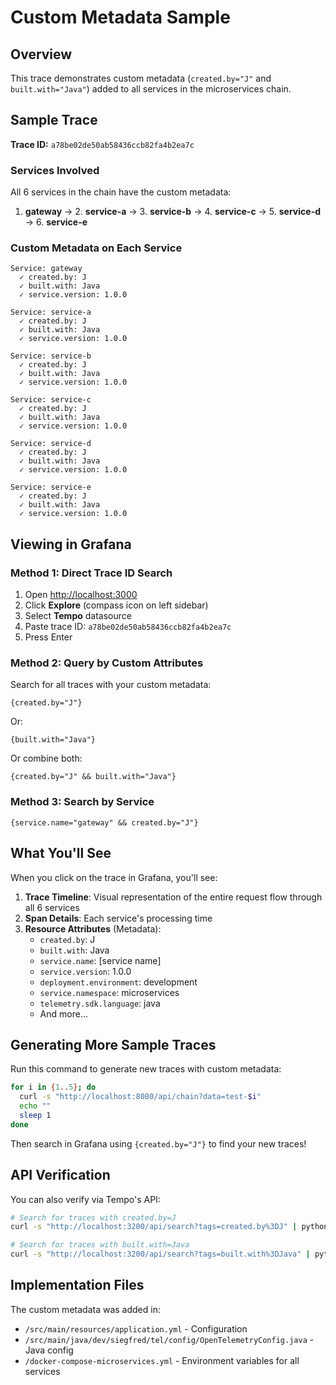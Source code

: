 # Custom Metadata Sample

## Overview
This trace demonstrates custom metadata (`created.by="J"` and `built.with="Java"`) added to all services in the microservices chain.

## Sample Trace

**Trace ID:** `a78be02de50ab58436ccb82fa4b2ea7c`

### Services Involved
All 6 services in the chain have the custom metadata:

1. **gateway** → 2. **service-a** → 3. **service-b** → 4. **service-c** → 5. **service-d** → 6. **service-e**

### Custom Metadata on Each Service
```
Service: gateway
  ✓ created.by: J
  ✓ built.with: Java
  ✓ service.version: 1.0.0

Service: service-a
  ✓ created.by: J
  ✓ built.with: Java
  ✓ service.version: 1.0.0

Service: service-b
  ✓ created.by: J
  ✓ built.with: Java
  ✓ service.version: 1.0.0

Service: service-c
  ✓ created.by: J
  ✓ built.with: Java
  ✓ service.version: 1.0.0

Service: service-d
  ✓ created.by: J
  ✓ built.with: Java
  ✓ service.version: 1.0.0

Service: service-e
  ✓ created.by: J
  ✓ built.with: Java
  ✓ service.version: 1.0.0
```

## Viewing in Grafana

### Method 1: Direct Trace ID Search
1. Open [http://localhost:3000](http://localhost:3000)
2. Click **Explore** (compass icon on left sidebar)
3. Select **Tempo** datasource
4. Paste trace ID: `a78be02de50ab58436ccb82fa4b2ea7c`
5. Press Enter

### Method 2: Query by Custom Attributes
Search for all traces with your custom metadata:

```traceql
{created.by="J"}
```

Or:

```traceql
{built.with="Java"}
```

Or combine both:

```traceql
{created.by="J" && built.with="Java"}
```

### Method 3: Search by Service
```traceql
{service.name="gateway" && created.by="J"}
```

## What You'll See

When you click on the trace in Grafana, you'll see:

1. **Trace Timeline**: Visual representation of the entire request flow through all 6 services
2. **Span Details**: Each service's processing time
3. **Resource Attributes** (Metadata):
   - `created.by`: J
   - `built.with`: Java
   - `service.name`: [service name]
   - `service.version`: 1.0.0
   - `deployment.environment`: development
   - `service.namespace`: microservices
   - `telemetry.sdk.language`: java
   - And more...

## Generating More Sample Traces

Run this command to generate new traces with custom metadata:

```bash
for i in {1..5}; do
  curl -s "http://localhost:8080/api/chain?data=test-$i"
  echo ""
  sleep 1
done
```

Then search in Grafana using `{created.by="J"}` to find your new traces!

## API Verification

You can also verify via Tempo's API:

```bash
# Search for traces with created.by=J
curl -s "http://localhost:3200/api/search?tags=created.by%3DJ" | python3 -m json.tool

# Search for traces with built.with=Java
curl -s "http://localhost:3200/api/search?tags=built.with%3DJava" | python3 -m json.tool
```

## Implementation Files

The custom metadata was added in:
- `/src/main/resources/application.yml` - Configuration
- `/src/main/java/dev/siegfred/tel/config/OpenTelemetryConfig.java` - Java config
- `/docker-compose-microservices.yml` - Environment variables for all services
